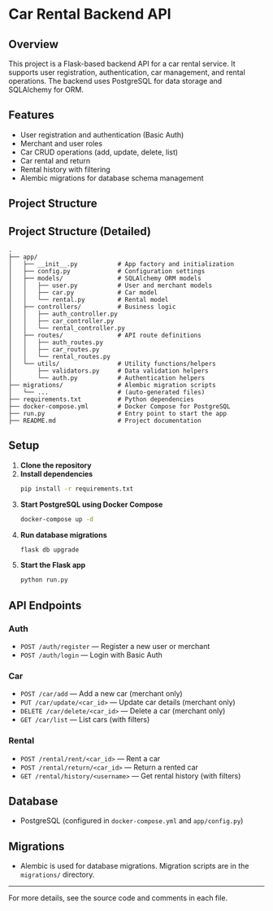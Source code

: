 # Car Rental Backend API

## Overview

This project is a Flask-based backend API for a car rental service. It supports user registration, authentication, car management, and rental operations. The backend uses PostgreSQL for data storage and SQLAlchemy for ORM.

## Features

- User registration and authentication (Basic Auth)
- Merchant and user roles
- Car CRUD operations (add, update, delete, list)
- Car rental and return
- Rental history with filtering
- Alembic migrations for database schema management

## Project Structure

## Project Structure (Detailed)

```
.
├── app/
│   ├── __init__.py           # App factory and initialization
│   ├── config.py             # Configuration settings
│   ├── models/               # SQLAlchemy ORM models
│   │   ├── user.py           # User and merchant models
│   │   ├── car.py            # Car model
│   │   └── rental.py         # Rental model
│   ├── controllers/          # Business logic
│   │   ├── auth_controller.py
│   │   ├── car_controller.py
│   │   └── rental_controller.py
│   ├── routes/               # API route definitions
│   │   ├── auth_routes.py
│   │   ├── car_routes.py
│   │   └── rental_routes.py
│   └── utils/                # Utility functions/helpers
│       ├── validators.py     # Data validation helpers
│       └── auth.py           # Authentication helpers
├── migrations/               # Alembic migration scripts
│   └── ...                   # (auto-generated files)
├── requirements.txt          # Python dependencies
├── docker-compose.yml        # Docker Compose for PostgreSQL
├── run.py                    # Entry point to start the app
├── README.md                 # Project documentation
```

## Setup

1. **Clone the repository**
2. **Install dependencies**
   ```sh
   pip install -r requirements.txt
   ```
3. **Start PostgreSQL using Docker Compose**
   ```sh
   docker-compose up -d
   ```
4. **Run database migrations**
   ```sh
   flask db upgrade
   ```
5. **Start the Flask app**
   ```sh
   python run.py
   ```

## API Endpoints

### Auth

- `POST /auth/register` — Register a new user or merchant
- `POST /auth/login` — Login with Basic Auth

### Car

- `POST /car/add` — Add a new car (merchant only)
- `PUT /car/update/<car_id>` — Update car details (merchant only)
- `DELETE /car/delete/<car_id>` — Delete a car (merchant only)
- `GET /car/list` — List cars (with filters)

### Rental

- `POST /rental/rent/<car_id>` — Rent a car
- `POST /rental/return/<car_id>` — Return a rented car
- `GET /rental/history/<username>` — Get rental history (with filters)

## Database

- PostgreSQL (configured in `docker-compose.yml` and `app/config.py`)

## Migrations

- Alembic is used for database migrations. Migration scripts are in the `migrations/` directory.

---

For more details, see the source code and comments in each file.
